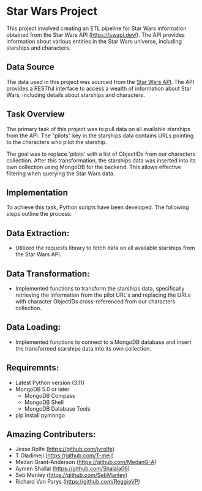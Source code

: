 # Star Wars Project
This project involved creating an ETL pipeline for Star Wars information obtained from the Star Wars API (https://swapi.dev/). The API provides information about various entities in the Star Wars universe, including starships and characters.

## Data Source
The data used in this project was sourced from the [Star Wars API](https://swapi.dev/). The API provides a RESTful interface to access a wealth of information about Star Wars, including details about starships and characters.

## Task Overview
The primary task of this project was to pull data on all available starships from the API. The "pilots" key in the starships data contains URLs pointing to the characters who pilot the starship. 

The goal was to replace 'pilots' with a list of ObjectIDs from our characters collection. After this transformation, the starships data was inserted into its own collection using MongoDB for the backend. This allows effective filtering when querying the Star Wars data.

## Implementation
To achieve this task, Python scripts have been developed. The following steps outline the process:


## Data Extraction:
- Utilized the requests library to fetch data on all available starships from the Star Wars API.

## Data Transformation:
- Implemented functions to transform the starships data, specifically retrieving the information from the pilot URL's and replacing the URLs with character ObjectIDs cross-referenced from our characters collection.

## Data Loading:
- Implemented functions to connect to a MongoDB database and insert the transformed starships data into its own collection.

## Requiremnts:
- Latest Python version (3.11)
- MongoDB 5.0 or later
  - MongoDB Compass
  - MongoDB Shell
  - MongoDB Database Tools
- pip install pymongo

## Amazing Contributers:
- Jesse Rolfe (<https://github.com/jvrolfe>)
- T Oladimeji (<https://github.com/T-meji>)
- Medan Grant-Anderson (<https://github.com/MedanG-A>)
- Aymen Shallal (<https://github.com/Shalala06>)
- Seb Manley (<https://github.com/SebManley>)
- Richard Van Parys (<https://github.com/ReggieVP>)
